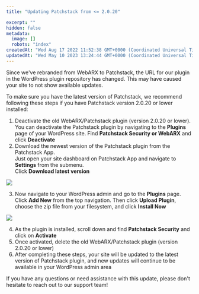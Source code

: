 ```yaml
---
title: "Updating Patchstack from <= 2.0.20"

excerpt: ""
hidden: false
metadata: 
  image: []
  robots: "index"
createdAt: "Wed Aug 17 2022 11:52:38 GMT+0000 (Coordinated Universal Time)"
updatedAt: "Wed May 10 2023 13:24:44 GMT+0000 (Coordinated Universal Time)"
---
```

Since we've rebranded from WebARX to Patchstack, the URL for our plugin in the WordPress plugin repository has changed. This may have caused your site to not show available updates.

To make sure you have the latest version of Patchstack, we recommend following these steps if you have Patchstack version 2.0.20 or lower installed:

1. Deactivate the old WebARX/Patchstack plugin (version 2.0.20 or lower). You can deactivate the Patchstack plugin by navigating to the **Plugins** page of your WordPress site. Find **Patchstack Security or WebARX** and click **Deactivate**
2. Download the newest version of the Patchstack plugin from the Patchstack App.  
   Just open your site dashboard on Patchstack App and navigate to **Settings** from the submenu.  
   Click **Download latest version**

![](@images/8b5bd5f-small-6d63d81-small-Patchstack_Plugin.png)

3. Now navigate to your WordPress admin and go to the **Plugins** page. Click **Add New** from the top navigation. Then click **Upload Plugin**, choose the zip file from your filesystem, and click **Install Now**

![](@images/bff9a73-patchstack_upload_plugin.png)

4. As the plugin is installed, scroll down and find **Patchstack Security** and click on **Activate**
5. Once activated, delete the old WebARX/Patchstack plugin (version 2.0.20 or lower)
6. After completing these steps, your site will be updated to the latest version of Patchstack plugin, and new updates will continue to be available in your WordPress admin area

If you have any questions or need assistance with this update, please don't hesitate to reach out to our support team!

